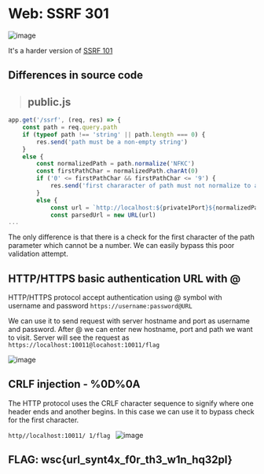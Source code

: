 # Web: SSRF 301

![image](https://user-images.githubusercontent.com/74207547/160584776-1310eb04-8e10-4fd1-a0b2-c3a69b078f19.png)

It's a harder version of [SSRF 101](./web_ssrf_101.md)

## Differences in source code

>## public.js
```js
app.get('/ssrf', (req, res) => {
    const path = req.query.path
    if (typeof path !== 'string' || path.length === 0) {
        res.send('path must be a non-empty string')
    }
    else {
        const normalizedPath = path.normalize('NFKC')
        const firstPathChar = normalizedPath.charAt(0)
        if ('0' <= firstPathChar && firstPathChar <= '9') {
            res.send('first chararacter of path must not normalize to a digit')
        }
        else {
            const url = `http://localhost:${private1Port}${normalizedPath}`
            const parsedUrl = new URL(url)
...
```
The only difference is that there is a check for the first character of the path parameter which cannot be a number. We can easily bypass this poor validation attempt.

##  HTTP/HTTPS basic authentication URL with @

HTTP/HTTPS protocol accept authentication using @ symbol with username and password `https://username:password@URL`

We can use it to send request with server hostname and port as username and password. After @ we can enter new hostname, port and path we want to visit.
Server will see the request as `https://localhost:10011@locahost:10011/flag`

![image](https://user-images.githubusercontent.com/74207547/160586864-b66c148d-0ac1-48a6-a6f8-021f9be004a5.png)

## CRLF injection - %0D%0A

The HTTP protocol uses the CRLF character sequence to signify where one header ends and another begins. In this case we can use it to bypass check for the first character.

`http//localhost:10011/
1/flag
`
![image](https://user-images.githubusercontent.com/74207547/160588368-80d06429-4308-486f-8eb5-eb5fb4e7e985.png)

## FLAG: wsc{url_synt4x_f0r_th3_w1n_hq32pl}
